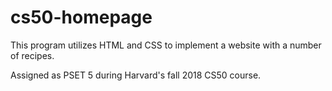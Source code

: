 # cs50-homepage
This program utilizes HTML and CSS to implement a website with a number of recipes.

Assigned as PSET 5 during Harvard's fall 2018 CS50 course.
